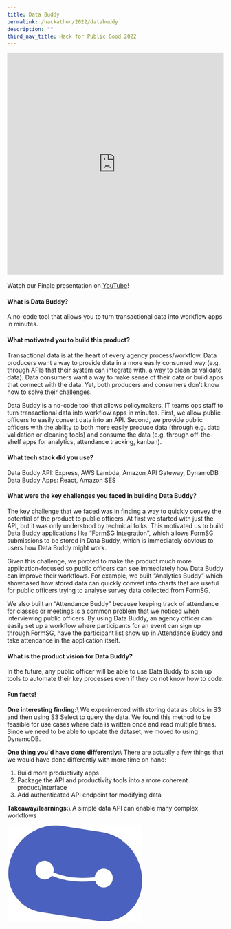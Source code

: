 ```yaml
---
title: Data Buddy
permalink: /hackathon/2022/databuddy
description: ""
third_nav_title: Hack for Public Good 2022
---
```

<iframe allowfullscreen="true" height="515" width="100%" frameborder="0" src="https://docs.google.com/presentation/d/e/2PACX-1vRQeUHSC0ABp-I9mI0Rxxj92dQnF3fW8-O4GYgG_jlEbKkjwwlQrIp3KAS70yYJT8mRBoKG8gJYUZlJ/embed?start=false&loop=false&delayms=3000" ></iframe>

Watch our Finale presentation on [YouTube](https://youtu.be/3gHhFwrz5SY)!

#### What is Data Buddy?
A no-code tool that allows you to turn transactional data into workflow apps in minutes.

#### What motivated you to build this product?
Transactional data is at the heart of every agency process/workflow. Data producers want a way to provide data in a more easily consumed way (e.g. through APIs that their system can integrate with, a way to clean or validate data). Data consumers want a way to make sense of their data or build apps that connect with the data. Yet, both producers and consumers don’t know how to solve their challenges. 

Data Buddy is a no-code tool that allows policymakers, IT teams ops staff to turn transactional data into workflow apps in minutes. First, we allow public officers to easily convert data into an API. Second, we provide public officers with the ability to both more easily produce data (through e.g. data validation or cleaning tools) and consume the data (e.g. through off-the-shelf apps for analytics, attendance tracking, kanban). 

#### What tech stack did you use?

Data Buddy API: Express, AWS Lambda, Amazon API Gateway,  DynamoDB
Data Buddy Apps: React, Amazon SES

#### What were the key challenges you faced in building Data Buddy? 

The key challenge that we faced was in finding a way to quickly convey the potential of the product to public officers. At first we started with just the API, but it was only understood by technical folks. This motivated us to build Data Buddy applications like “[FormSG](https://form.gov.sg/#!/) Integration”, which allows FormSG submissions to be stored in Data Buddy, which is immediately obvious to users how Data Buddy might work.

Given this challenge, we pivoted to make the product much more application-focused so public officers can see immediately how Data Buddy can improve their workflows. For example, we built “Analytics Buddy” which showcased how stored data can quickly convert into charts that are useful for public officers trying to analyse survey data collected from FormSG. 

We also built an “Attendance Buddy” because keeping track of attendance for classes or meetings is a common problem that we noticed when interviewing public officers. By using Data Buddy, an agency officer can easily set up a workflow where participants for an event can sign up through FormSG, have the participant list show up in Attendance Buddy and take attendance in the application itself.

#### What is the product vision for Data Buddy? 
In the future, any public officer will be able to use Data Buddy to spin up tools to automate their key processes even if they do not know how to code. 

#### Fun facts!
**One interesting finding:**\\
We experimented with storing data as blobs in S3 and then using S3 Select to query the data. We found this method to be feasible for use cases where data is written once and read multiple times. Since we need to be able to update the dataset, we moved to using DynamoDB.

**One thing you'd have done differently:**\\
There are actually a few things that we would have done differently with more time on hand:
1. Build more productivity apps
2. Package the API and productivity tools into a more coherent product/interface
3. Add authenticated API endpoint for modifying data

**Takeaway/learnings:**\\
A simple data API can enable many complex workflows

![Data Buddy product demo image](/images/databuddy-snapshot.jpeg)